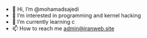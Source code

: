 - 👋 Hi, I’m @mohamadsajedi
- 👀 I’m interested in programming and kernel hacking
- 🌱 I’m currently learning c
- 📫 How to reach me admin@iranweb.site

<!---
mohamadsajedi/mohamadsajedi is a ✨ special ✨ repository because its `README.md` (this file) appears on your GitHub profile.
You can click the Preview link to take a look at your changes.
--->
